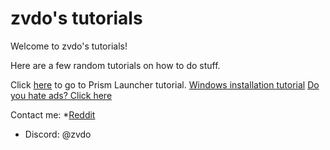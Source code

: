 # zvdo's tutorials

Welcome to zvdo's tutorials!

Here are a few random tutorials on how to do stuff.

Click [here](prismlauncher.md) to go to Prism Launcher tutorial.
[Windows installation tutorial](windows.md)
[Do you hate ads? Click here](adblocking.md)

Contact me:
*[Reddit](https://reddit.com/r/zvdo)
* Discord: @zvdo 
